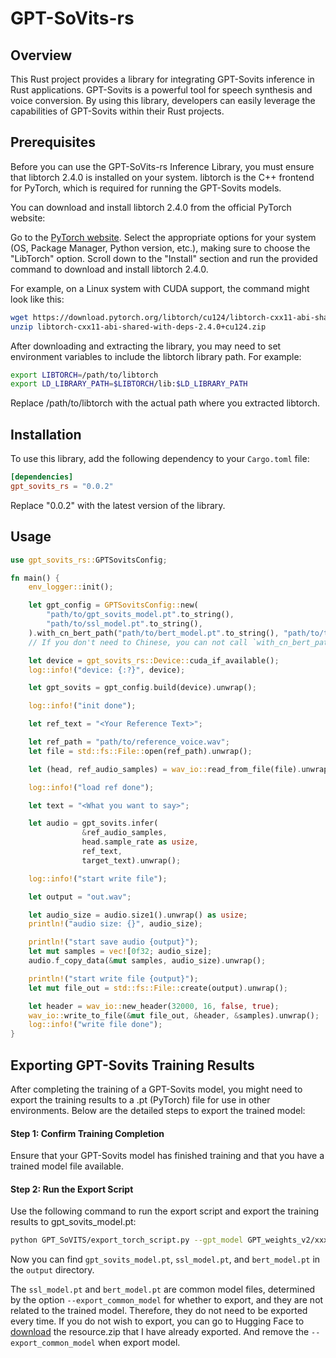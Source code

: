 # GPT-SoVits-rs

## Overview
This Rust project provides a library for integrating GPT-Sovits inference in Rust applications.  GPT-Sovits is a powerful tool for speech synthesis and voice conversion.  By using this library, developers can easily leverage the capabilities of GPT-Sovits within their Rust projects.

## Prerequisites
Before you can use the GPT-SoVits-rs Inference Library, you must ensure that libtorch 2.4.0 is installed on your system. libtorch is the C++ frontend for PyTorch, which is required for running the GPT-Sovits models.

You can download and install libtorch 2.4.0 from the official PyTorch website:

Go to the [PyTorch website](https://pytorch.org/).
Select the appropriate options for your system (OS, Package Manager, Python version, etc.), making sure to choose the "LibTorch" option.
Scroll down to the "Install" section and run the provided command to download and install libtorch 2.4.0.

For example, on a Linux system with CUDA support, the command might look like this:

```bash
wget https://download.pytorch.org/libtorch/cu124/libtorch-cxx11-abi-shared-with-deps-2.4.0%2Bcu124.zip
unzip libtorch-cxx11-abi-shared-with-deps-2.4.0+cu124.zip
```

After downloading and extracting the library, you may need to set environment variables to include the libtorch library path. For example:
```bash
export LIBTORCH=/path/to/libtorch
export LD_LIBRARY_PATH=$LIBTORCH/lib:$LD_LIBRARY_PATH
```
Replace /path/to/libtorch with the actual path where you extracted libtorch.

## Installation
To use this library, add the following dependency to your `Cargo.toml` file:
```toml
[dependencies]
gpt_sovits_rs = "0.0.2"
```
Replace "0.0.2" with the latest version of the library.

## Usage

```rust
use gpt_sovits_rs::GPTSovitsConfig;

fn main() {
    env_logger::init();

    let gpt_config = GPTSovitsConfig::new(
        "path/to/gpt_sovits_model.pt".to_string(),
        "path/to/ssl_model.pt".to_string(),
    ).with_cn_bert_path("path/to/bert_model.pt".to_string(), "path/to/tokenizer.json".to_string());
    // If you don't need to Chinese, you can not call `with_cn_bert_path`

    let device = gpt_sovits_rs::Device::cuda_if_available();
    log::info!("device: {:?}", device);

    let gpt_sovits = gpt_config.build(device).unwrap();

    log::info!("init done");

    let ref_text = "<Your Reference Text>";

    let ref_path = "path/to/reference_voice.wav";
    let file = std::fs::File::open(ref_path).unwrap();

    let (head, ref_audio_samples) = wav_io::read_from_file(file).unwrap();

    log::info!("load ref done");

    let text = "<What you want to say>";

    let audio = gpt_sovits.infer(
                &ref_audio_samples,
                head.sample_rate as usize,
                ref_text,
                target_text).unwrap();

    log::info!("start write file");

    let output = "out.wav";

    let audio_size = audio.size1().unwrap() as usize;
    println!("audio size: {}", audio_size);

    println!("start save audio {output}");
    let mut samples = vec![0f32; audio_size];
    audio.f_copy_data(&mut samples, audio_size).unwrap();

    println!("start write file {output}");
    let mut file_out = std::fs::File::create(output).unwrap();

    let header = wav_io::new_header(32000, 16, false, true);
    wav_io::write_to_file(&mut file_out, &header, &samples).unwrap();
    log::info!("write file done");
}

```

## Exporting GPT-Sovits Training Results
After completing the training of a GPT-Sovits model, you might need to export the training results to a .pt (PyTorch) file for use in other environments. Below are the detailed steps to export the trained model:

#### Step 1: Confirm Training Completion
Ensure that your GPT-Sovits model has finished training and that you have a trained model file available.

#### Step 2: Run the Export Script
Use the following command to run the export script and export the training results to gpt_sovits_model.pt:
```bash
python GPT_SoVITS/export_torch_script.py --gpt_model GPT_weights_v2/xxx-e15.ckpt --sovits_model SoVITS_weights_v2/xxx_e8_s248.pth --ref_audio ref.wav --ref_text 'Reference Text' --output_path output --export_common_model
```

Now you can find `gpt_sovits_model.pt`, `ssl_model.pt`, and `bert_model.pt` in the `output` directory.

The `ssl_model.pt` and `bert_model.pt` are common model files, determined by the option `--export_common_model` for whether to export, and they are not related to the trained model. Therefore, they do not need to be exported every time. 
If you do not wish to export, you can go to Hugging Face to [download](https://huggingface.co/L-jasmine/GPT_Sovits/tree/main) the resource.zip that I have already exported. And remove the `--export_common_model` when export model.